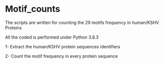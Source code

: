 # Motif_counts
The scripts are written for counting the 29 motifs frequency in human/KSHV Proteins

All the coded is performed under Python 3.8.3

1- Extract the human/KSHV protein sequences identifiers

2- Count the motif frequency in every protein sequence

